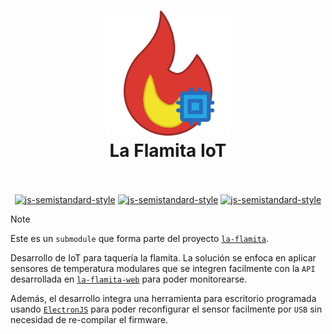 <h1 align="center">
  <img src="./la-flamita-iot.svg" alt="la-flamita-iot" width="200">
  <br>
  La Flamita IoT
  <br>
  <br>
</h1>

<p align="center">
  <a href="https://www.arduino.cc/"><img src="https://img.shields.io/badge/Built_using-Arduino-lightgray.svg?logo=arduino" alt="js-semistandard-style"></a>
  <a href="https://www.arduino.cc/"><img src="https://img.shields.io/badge/Made_for-ESP32-orangered.svg?logo=espressif" alt="js-semistandard-style"></a>
  <a href="https://www.arduino.cc/"><img src="https://img.shields.io/badge/Tool-ElectronJS-royalblue.svg?logo=electron" alt="js-semistandard-style"></a>
</p>

> [!NOTE]  
> Este es un `submodule` que forma parte del proyecto [`la-flamita`](https://github.com/InterdataUTJ/la-flamita/).

Desarrollo de IoT para taquería la flamita. La solución se enfoca en aplicar sensores de temperatura modulares que se integren facilmente con la `API` desarrollada en [`la-flamita-web`](https://github.com/InterdataUTJ/la-flamita-web/) para poder monitorearse.

Además, el desarrollo integra una herramienta para escritorio programada usando [`ElectronJS`](https://www.electronjs.org/es/) para poder reconfigurar el sensor facilmente por `USB` sin necesidad de re-compilar el firmware.
